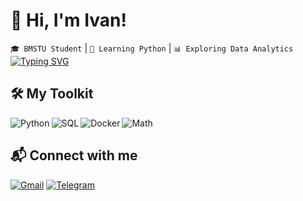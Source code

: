 ﻿# 🚀 Hi, I'm Ivan!
`🎓 BMSTU Student` | `🐍 Learning Python` | `📊 Exploring Data Analytics`
[![Typing SVG](https://readme-typing-svg.demolab.com?font=Fira+Code&pause=1000&color=20C20E&width=435&lines=Gradually+entering+the+world+of+data...;From+code+to+practical+solutions)](https://git.io/typing-svg)
## 🛠️ My Toolkit
<img align="left" src="https://img.shields.io/badge/Python-3776AB?style=for-the-badge&logo=python&logoColor=white" alt="Python"> <img align="left" src="https://img.shields.io/badge/SQL-4479A1?style=for-the-badge&logo=postgresql&logoColor=white" alt="SQL"> <img align="left" src="https://img.shields.io/badge/Docker-2496ED?style=for-the-badge&logo=docker&logoColor=white" alt="Docker"> <img align="left" src="https://img.shields.io/badge/Mathematics-41B883?style=for-the-badge&logo=mathworks&logoColor=white" alt="Math"> <br clear="both"/>
## 📬 Connect with me

[![Gmail](https://img.shields.io/badge/Gmail-D14836?style=for-the-badge&logo=gmail&logoColor=white)](mailto:kuzhelivan2106@mail.ru)  [![Telegram](https://img.shields.io/badge/Telegram-2CA5E0?style=for-the-badge&logo=telegram&logoColor=white)](https://t.me/Hbv13)
